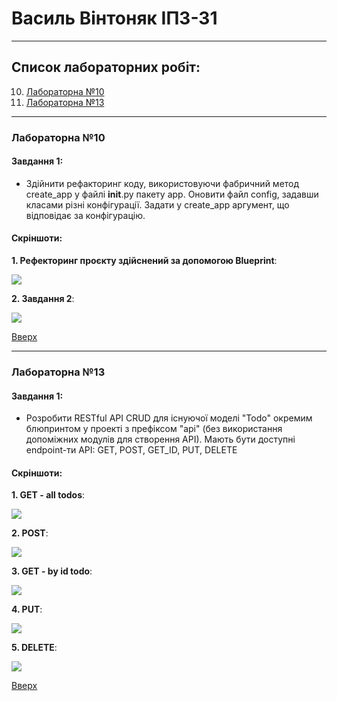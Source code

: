 # Василь Вінтоняк ІПЗ-31
<a id="anchor"></a>

---

## Список лабораторних робіт:
10. [Лабораторна №10](#lab10) 
13. [Лабораторна №13](#lab13) 

---

<a id="lab10"></a>

### Лабораторна №10

#### Завдання 1:
+ Здійнити рефакторинг коду, використовуючи фабричний метод create_app  у файлі  __init__.py пакету app. Оновити файл соnfig, задавши класами різні конфігурації. Задати у  create_app  аргумент, що відповідає за конфігурацію.

#### Скріншоти:

__1. Рефекторинг проєкту здійснений за допомогою Blueprint__:

![](lab10/refactoring_project.png)

__2. Завдання 2__:

![](lab10/config_screen.png)

[Вверх](#anchor)

---

<a id="lab13"></a>

### Лабораторна №13
#### Завдання 1:
+ Розробити RESTful API CRUD для існуючої моделі "Todo" окремим блюпринтом  у проекті з префіксом "api" (без використання допоміжних модулів для створення API). Мають бути доступні еndpoint-ти API: GET, POST, GET_ID, PUT, DELETE

#### Скріншоти:

__1. GET - all todos__:

![](lab13/get_all_todos.png)

__2. POST__:

![](lab13/post_todo.png)

__3. GET - by id todo__:

![](lab13/get_by_id_todo.png)

__4. PUT__:

![](lab13/put_todo.png)

__5. DELETE__:

![](lab13/delete_todo.png)


[Вверх](#anchor)